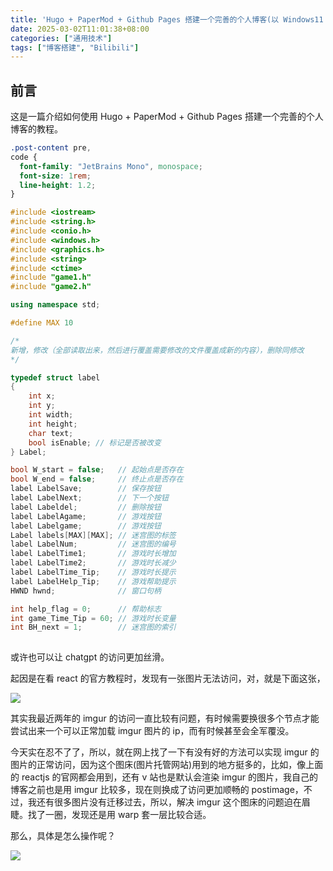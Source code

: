 ```yaml
---
title: 'Hugo + PaperMod + Github Pages 搭建一个完善的个人博客(以 Windows11 为例)'
date: 2025-03-02T11:01:38+08:00
categories: ["通用技术"]
tags: ["博客搭建", "Bilibili"]
---
```

## 前言

这是一篇介绍如何使用 Hugo + PaperMod + Github Pages 搭建一个完善的个人博客的教程。


```css
.post-content pre,
code {
  font-family: "JetBrains Mono", monospace;
  font-size: 1rem;
  line-height: 1.2;
}
```
```c++
#include <iostream>
#include <string.h>
#include <conio.h>
#include <windows.h>
#include <graphics.h>
#include <string>
#include <ctime>
#include "game1.h"
#include "game2.h"

using namespace std;

#define MAX 10

/*
新增，修改（全部读取出来，然后进行覆盖需要修改的文件覆盖成新的内容），删除同修改
*/

typedef struct label
{
    int x;
    int y;
    int width;
    int height;
    char text;
    bool isEnable; // 标记是否被改变
} Label;

bool W_start = false;   // 起始点是否存在
bool W_end = false;     // 终止点是否存在
label LabelSave;        // 保存按钮
label LabelNext;        // 下一个按钮
label Labeldel;         // 删除按钮
label LabelAgame;       // 游戏按钮
label Labelgame;        // 游戏按钮
Label labels[MAX][MAX]; // 迷宫图的标签
label LabelNum;         // 迷宫图的编号
label LabelTime1;       // 游戏时长增加
label LabelTime2;       // 游戏时长减少
label LabelTime_Tip;    // 游戏时长提示
label LabelHelp_Tip;    // 游戏帮助提示
HWND hwnd;              // 窗口句柄

int help_flag = 0;      // 帮助标志
int game_Time_Tip = 60; // 游戏时长变量
int BH_next = 1;        // 迷宫图的索引
   
```

或许也可以让 chatgpt 的访问更加丝滑。

起因是在看 react 的官方教程时，发现有一张图片无法访问，对，就是下面这张，

![](https://i.imgur.com/yXOvdOSs.jpg)

其实我最近两年的 imgur 的访问一直比较有问题，有时候需要换很多个节点才能尝试出来一个可以正常加载 imgur 图片的 ip，而有时候甚至会全军覆没。

今天实在忍不了了，所以，就在网上找了一下有没有好的方法可以实现 imgur 的图片的正常访问，因为这个图床(图片托管网站)用到的地方挺多的，比如，像上面的 reactjs 的官网都会用到，还有 v 站也是默认会渲染 imgur 的图片，我自己的博客之前也是用 imgur 比较多，现在则换成了访问更加顺畅的 postimage，不过，我还有很多图片没有迁移过去，所以，解决 imgur 这个图床的问题迫在眉睫。找了一圈，发现还是用 warp 套一层比较合适。

那么，具体是怎么操作呢？

![](https://img.shetu66.com/2023/04/25/1682391086456995.png)